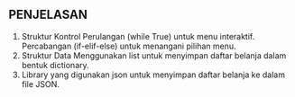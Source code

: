 ## PENJELASAN
1. Struktur Kontrol
Perulangan (while True) untuk menu interaktif.
Percabangan (if-elif-else) untuk menangani pilihan menu.
2. Struktur Data
Menggunakan list untuk menyimpan daftar belanja dalam bentuk dictionary.
3. Library yang digunakan
json untuk menyimpan daftar belanja ke dalam file JSON.

